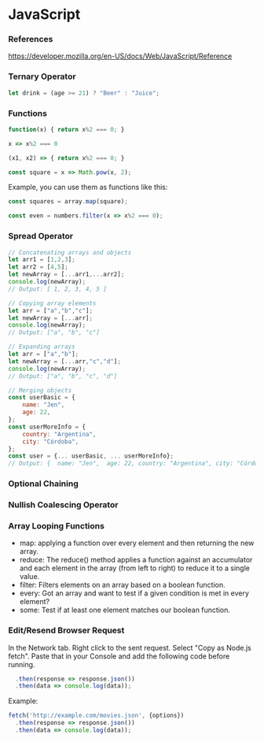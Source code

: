 
# JavaScript

### References

https://developer.mozilla.org/en-US/docs/Web/JavaScript/Reference


### Ternary Operator

```js
let drink = (age >= 21) ? "Beer" : "Juice";
```

### Functions

```js
function(x) { return x%2 === 0; }
```

```js
x => x%2 === 0
```

```js
(x1, x2) => { return x%2 === 0; }
```

```js
const square = x => Math.pow(x, 2);
```

Example, you can use them as functions like this:

```js
const squares = array.map(square);
```

```js
const even = numbers.filter(x => x%2 === 0);
```

### Spread Operator

```js
// Concatenating arrays and objects
let arr1 = [1,2,3]; 
let arr2 = [4,5]; 
let newArray = [...arr1,...arr2]; 
console.log(newArray);
// Output: [ 1, 2, 3, 4, 5 ] 

// Copying array elements
let arr = ["a","b","c"]; 
let newArray = [...arr]; 
console.log(newArray);
// Output: ["a", "b", "c"]

// Expanding arrays
let arr = ["a","b"]; 
let newArray = [...arr,"c","d"]; 
console.log(newArray);
// Output: ["a", "b", "c", "d"]

// Merging objects
const userBasic = { 
	name: "Jen", 
	age: 22,
}; 
const userMoreInfo = { 
	country: "Argentina", 
	city: "Córdoba", 
}; 
const user = {... userBasic, ... userMoreInfo};
// Output: {  name: "Jen",  age: 22, country: "Argentina", city: "Córdoba" }
```

### Optional Chaining 

### Nullish Coalescing Operator

### Array Looping Functions

- map: applying a function over every element and then returning the new array.
- reduce: The reduce() method applies a function against an accumulator and each element in the array (from left to right) to reduce it to a single value.
- filter: Filters elements on an array based on a boolean function.
- every: Got an array and want to test if a given condition is met in every element?
- some: Test if at least one element matches our boolean function.

### Edit/Resend Browser Request

In the Network tab. Right click to the sent request. Select "Copy as Node.js fetch". Paste that in your Console and add the following code before running.
```js
  .then(response => response.json())
  .then(data => console.log(data));
```
Example:
```js
fetch('http://example.com/movies.json', {options})
  .then(response => response.json())
  .then(data => console.log(data));
```



